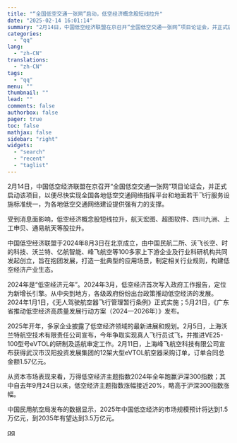 ```yaml
---
title: "“全国低空交通一张网”启动，低空经济概念股短线拉升"
date: "2025-02-14 16:01:14"
summary: "2月14日，中国低空经济联盟在京召开“全国低空交通一张网”项目论证会，并正式启动该项目，以便尽快实现..."
categories:
  - "qq"
lang:
  - "zh-CN"
translations:
  - "zh-CN"
tags:
  - "qq"
menu: ""
thumbnail: ""
lead: ""
comments: false
authorbox: false
pager: true
toc: false
mathjax: false
sidebar: "right"
widgets:
  - "search"
  - "recent"
  - "taglist"
---
```


2月14日，中国低空经济联盟在京召开“全国低空交通一张网”项目论证会，并正式启动该项目，以便尽快实现全国各地低空交通网络指挥平台和地面若干飞行服务设施标准统一，为各地低空交通网络建设提供强有力的支撑。

受到消息面影响，低空经济概念股短线拉升，航天宏图、超图软件、四川九洲、上工申贝、通易航天等股拉升。

中国低空经济联盟于2024年8月3日在北京成立，由中国民航二所、沃飞长空、时的科技、沃兰特、亿航智能、峰飞航空等100多家上下游企业及行业科研机构共同发起创立，旨在抱团发展，打造一批典型的应用场景，制定相关行业规则，构建低空经济产业生态。

2024年是“低空经济元年”。2024年3月，低空经济首次写入政府工作报告，定位为新增长引擎。从中央到地方，各级政府纷纷出台政策推动低空经济的发展。2024年1月1日，《无人驾驶航空器飞行管理暂行条例》正式实施；5月21日，《广东省推动低空经济高质量发展行动方案（2024—2026年）》发布。

2025年开年，多家企业披露了低空经济领域的最新进展和规划。2月5日，上海沃兰特航空技术有限责任公司宣布，今年争取实现真人飞行员试飞，并推进VE25-100型号eVTOL的研制及适航审定工作。2月11日，上海峰飞航空科技有限公司宣布获得武汉市汉阳投资发展集团的12架大型eVTOL航空器采购订单，订单合同总金额1.57亿元。

从资本市场表现来看，万得低空经济主题指数2024年全年跑赢沪深300指数；其中自去年9月24日以来，低空经济主题指数涨幅接近20%，略高于沪深300指数涨幅。

中国民用航空局发布的数据显示，2025年中国低空经济的市场规模预计将达到1.5万亿元，到2035年有望达到3.5万亿元。

[qq](https://new.qq.com/rain/a/20250214A05RA200)
